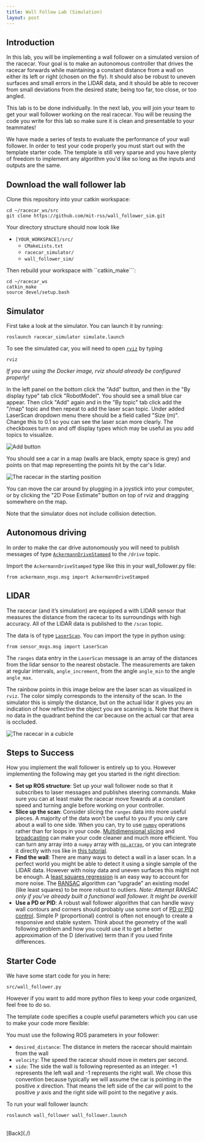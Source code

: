 ```yaml
---
title: Wall Follow Lab (Simulation)
layout: post
---
```


## Introduction

In this lab, you will be implementing a wall follower on a simulated version of
the racecar. Your goal is to make an autonomous controller that drives the
racecar forwards while maintaining a constant distance from a wall on either
its left or right (chosen on the fly). It should also be robust to uneven
surfaces and small errors in the LIDAR data, and it should be able to recover
from small deviations from the desired state; being too far, too close, or
too angled.

This lab is to be done individually. In the next lab, you will join your team
to get your wall follower working on the real racecar. You will be reusing the
code you write for this lab so make sure it is clean and presentable to your
teammates!

We have made a series of tests to evaluate the performance of your wall
follower. In order to test your code properly you must start out with the
template starter code. The template is still very sparse and you have plenty of
freedom to implement any algorithm you'd like so long as the inputs and outputs
are the same.

## Download the wall follower lab

Clone this repository into your catkin workspace:

    cd ~/racecar_ws/src
    git clone https://github.com/mit-rss/wall_follower_sim.git

Your directory structure should now look like

- ```[YOUR_WORKSPACE]/src/```
  - ```CMakeLists.txt```
  - ```racecar_simulator/```
  - ```wall_follower_sim/```

Then rebuild your workspace with ``catkin_make```:

    cd ~/racecar_ws
    catkin_make
    source devel/setup.bash

## Simulator

First take a look at the simulator. You can launch it by running:

    roslaunch racecar_simulator simulate.launch
    
To see the simulated car, you will need to open
[```rviz```](http://wiki.ros.org/rviz) by typing

    rviz

_If you are using the Docker image, rviz should already be configured properly!_

In the left panel on the bottom click the "Add" button, and then in the
"By display type" tab click "RobotModel". You should see a small blue car
appear. Then click "Add" again and in the "By topic" tab click add the "/map"
topic and then repeat to add the laser scan topic. Under added LaserScan
dropdown menu there should be a field called "Size (m)". Change this to 0.1 so
you can see the laser scan more clearly. The checkboxes turn on and off display
types which may be useful as you add topics to visualize.

![Add button](https://i.imgur.com/85tY4tZ.png)

You should see a car in a map (walls are black, empty space is grey) and points
on that map representing the points hit by the car's lidar.

![The racecar in the starting position](https://raw.githubusercontent.com/mit-racecar/racecar_simulator/master/media/racecar_simulator_rviz_1.png)

You can move the car around by plugging in a joystick into your computer, or by
clicking the "2D Pose Estimate" button on top of rviz and dragging somewhere on
the map.

Note that the simulator does not include collision detection.

## Autonomous driving

In order to make the car drive autonomously you will need to publish messages of
type [```AckermannDriveStamped```](http://docs.ros.org/jade/api/ackermann_msgs/html/msg/AckermannDriveStamped.html) to the ```/drive``` topic.
    
Import the ```AckermannDriveStamped``` type like this in your wall_follower.py file:

    from ackermann_msgs.msg import AckermannDriveStamped
    
## LIDAR

The racecar (and it’s simulation) are equipped a with LIDAR sensor that measures
the distance from the racecar to its surroundings with high accuracy. All of the
LIDAR data is published to the ```/scan``` topic.

The data is of type [```LaserScan```](http://docs.ros.org/api/sensor_msgs/html/msg/LaserScan.html). You can import the type in python using:

    from sensor_msgs.msg import LaserScan

The ```ranges``` data entry in the ```LaserScan``` message  is an array of the
distances from the lidar sensor to the nearest obstacle. The measurements are
taken at regular intervals, ```angle_increment```, from the angle
```angle_min``` to the angle ```angle_max```.

The rainbow points in this image below are the laser scan as visualized in
```rviz```. The color simply corresponds to the intensity of the scan. In the
simulator this is simply the distance, but on the actual lidar it gives you an
indication of how reflective the object you are scanning is. Note that there is
no data in the quadrant behind the car because on the actual car that area is
occluded.

![The racecar in a cubicle](https://raw.githubusercontent.com/mit-racecar/racecar_simulator/master/media/racecar_simulator_rviz_2.png)

## Steps to Success
How you implement the wall follower is entirely up to you. However implementing
the following may get you started in the right direction:

* __Set up ROS structure__: Set up your wall follower node so that it subscribes to laser messages and publishes steering commands. Make sure you can at least make the racecar move fowards at a constant speed and turning angle before working on your controller.
* __Slice up the scan__: Consider slicing the ```ranges``` data into more useful pieces. A majority of the data won’t be useful to you if you only care about a wall to one side. When you can, try to use [```numpy```](https://docs.scipy.org/doc/numpy-dev/user/quickstart.html) operations rather than for loops in your code. [Multidimensional slicing](https://docs.scipy.org/doc/numpy-1.13.0/reference/arrays.indexing.html) and [broadcasting](https://docs.scipy.org/doc/numpy-1.13.0/user/basics.broadcasting.html) can make your code cleaner and much more efficient. You can turn any array into a ```numpy``` array with [```np.array```](https://docs.scipy.org/doc/numpy-1.13.0/reference/generated/numpy.array.html), or you can integrate it directly with ros like in [this tutorial](http://wiki.ros.org/rospy_tutorials/Tutorials/numpy).
* __Find the wall__: There are many ways to detect a wall in a laser scan. In a perfect world you might be able to detect it using a single sample of the LIDAR data. However with noisy data and uneven surfaces this might not be enough. A [least squares regression](https://en.wikipedia.org/wiki/Simple_linear_regression) is an easy way to account for more noise. The [RANSAC](https://en.wikipedia.org/wiki/Random_sample_consensus) algorithm can “upgrade” an existing model (like least squares) to be more robust to outliers. _Note: Attempt RANSAC only if you've already built a functional wall follower. It might be overkill_
* __Use a PD or PID__: A robust wall follower algorithm that can handle wavy wall contours and corners should probably use some sort of [PD or PID control](https://en.wikipedia.org/wiki/PID_controller#Discrete_implementation). Simple P (proportional) control is often not enough to create a responsive and stable system. Think about the geometry of the wall following problem and how you could use it to get a better approximation of the D (derivative) term than if you used finite differences.

## Starter Code

We have some start code for you in here:

    src/wall_follower.py

However if you want to add more python files to keep your code organized, feel
free to do so.

The template code specifies a couple useful parameters which you can use to make your code more flexible:

You must use the following ROS parameters in your follower:

* ```desired_distance```: The distance in meters the racecar should maintain from the wall
* ```velocity```: The speed the racecar should move in meters per second.
* ```side```: The side the wall is following represented as an integer. +1 represents the left wall and -1 represents the right wall. We chose this convention because typically we will assume the car is pointing in the positive _x_ direction. That means the left side of the car will point to the positive _y_ axis and the right side will point to the negative _y_ axis. 

To run your wall follower launch:

    roslaunch wall_follower wall_follower.launch

<br/>
[Back](./)
